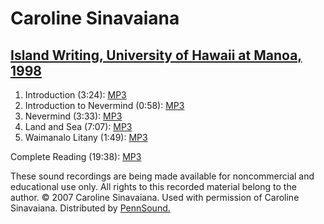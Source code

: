 Caroline Sinavaiana
===================

[Island Writing, University of Hawaii at Manoa, 1998](UHM.html#Sinavaiana_1998)
-------------------------------------------------------------------------------

1.  Introduction (3:24): [MP3](http://media.sas.upenn.edu/pennsound/authors/Sinavaiana/UHM/Sinavaiana-Caroline_1_Introduction_Island-Writing_UHM_1998.mp3)
2.  Introduction to Nevermind (0:58): [MP3](http://media.sas.upenn.edu/pennsound/authors/Sinavaiana/UHM/Sinavaiana-Caroline_2_Intro-to-Nevermind_Island-Writing_UHM_1998.mp3)
3.  Nevermind (3:33): [MP3](http://media.sas.upenn.edu/pennsound/authors/Sinavaiana/UHM/Sinavaiana-Caroline_3_Nevermind_Island-Writing_UHM_1998.mp3)
4.  Land and Sea (7:07): [MP3](http://media.sas.upenn.edu/pennsound/authors/Sinavaiana/UHM/Sinavaiana-Caroline_4_Land-and-Sea_Island-Writing_UHM_1998.mp3)
5.  Waimanalo Litany (1:49): [MP3](http://media.sas.upenn.edu/pennsound/authors/Sinavaiana/UHM/Sinavaiana-Caroline_5_Waimanalo-Litany_Island-Writing_UHM_1998.mp3)

Complete Reading (19:38): [MP3](http://media.sas.upenn.edu/pennsound/authors/Sinavaiana/UHM/Sinavaiana-Caroline_Island-Writing_UHM_1998.mp3)

These sound recordings are being made available for noncommercial
and educational use only. All rights to this recorded material belong
to the author. © 2007 Caroline Sinavaiana. Used with permission
of Caroline Sinavaiana. Distributed by [PennSound.](../index.html)
